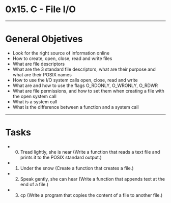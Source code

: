 # 0x15. C - File I/O
---

# General Objetives
- Look for the right source of information online
- How to create, open, close, read and write files
- What are file descriptors
- What are the 3 standard file descriptors, what are their purpose and what are their POSIX names
- How to use the I/O system calls open, close, read and write
- What are and how to use the flags O_RDONLY, O_WRONLY, O_RDWR
- What are file permissions, and how to set them when creating a file with the open system call
- What is a system call
- What is the difference between a function and a system call
---

# Tasks
- 0. Tread lightly, she is near (Write a function that reads a text file and prints it to the POSIX standard output.)
- 1. Under the snow (Create a function that creates a file.)
- 2. Speak gently, she can hear (Write a function that appends text at the end of a file.)
- 3. cp (Write a program that copies the content of a file to another file.)

